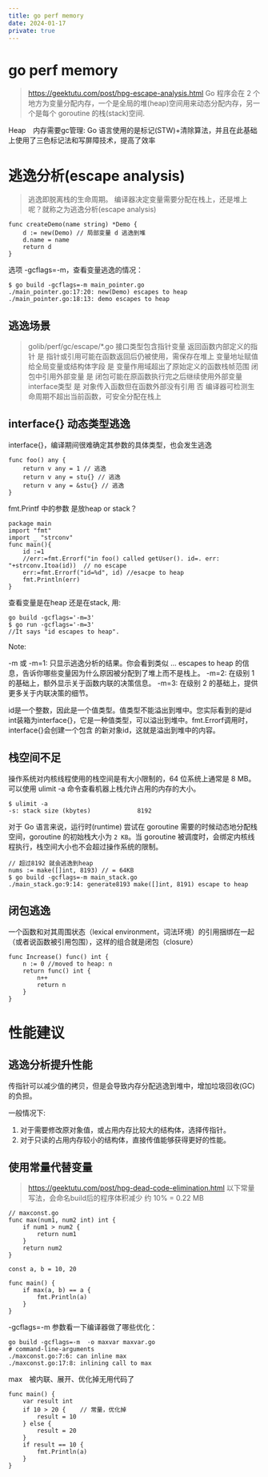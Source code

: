 ```yaml
---
title: go perf memory
date: 2024-01-17
private: true
---
```

# go perf memory
> https://geektutu.com/post/hpg-escape-analysis.html
Go 程序会在 2 个地方为变量分配内存，一个是全局的堆(heap)空间用来动态分配内存，另一个是每个 goroutine 的栈(stack)空间. 

Heap　内存需要gc管理: Go 语言使用的是标记(STW)+清除算法，并且在此基础上使用了三色标记法和写屏障技术，提高了效率

# 逃逸分析(escape analysis)
> 逃逸即脱离栈的生命周期。
编译器决定变量需要分配在栈上，还是堆上呢？就称之为逃逸分析(escape analysis)

    func createDemo(name string) *Demo {
        d := new(Demo) // 局部变量 d 逃逸到堆
        d.name = name
        return d
    }

选项 -gcflags=-m，查看变量逃逸的情况：

    $ go build -gcflags=-m main_pointer.go 
    ./main_pointer.go:17:20: new(Demo) escapes to heap
    ./main_pointer.go:18:13: demo escapes to heap

## 逃逸场景
> golib/perf/gc/escape/*.go
接口类型包含指针变量
返回函数内部定义的指针	是	指针或引用可能在函数返回后仍被使用，需保存在堆上
变量地址赋值给全局变量或结构体字段	是	变量作用域超出了原始定义的函数栈帧范围
闭包中引用外部变量	是	闭包可能在原函数执行完之后继续使用外部变量
interface类型	  是
对象传入函数但在函数外部没有引用	否	编译器可检测生命周期不超出当前函数，可安全分配在栈上

## interface{} 动态类型逃逸
interface{}，编译期间很难确定其参数的具体类型，也会发生逃逸

    func foo() any {
        return v any = 1 // 逃逸
        return v any = stu{} // 逃逸
        return v any = &stu{} // 逃逸
    }

fmt.Printf 中的参数 是放heap or stack？

    package main
    import "fmt"
    import _ "strconv"
    func main(){
        id :=1
        //err:=fmt.Errorf("in foo() called getUser(). id=. err: "+strconv.Itoa(id))  // no escape
        err:=fmt.Errorf("id=%d", id) //esacpe to heap 
        fmt.Println(err)
    }

查看变量是在heap 还是在stack, 用:

    go build -gcflags='-m=3'
    $ go run -gcflags='-m=3'
    //It says "id escapes to heap".

Note:

-m 或 -m=1: 只显示逃逸分析的结果。你会看到类似 ... escapes to heap 的信息，告诉你哪些变量因为什么原因被分配到了堆上而不是栈上。
-m=2: 在级别 1 的基础上，额外显示关于函数内联的决策信息。
-m=3: 在级别 2 的基础上，提供更多关于内联决策的细节。

id是一个整数，因此是一个值类型。值类型不能溢出到堆中。您实际看到的是id int装箱为interface{}，它是一种值类型，可以溢出到堆中。fmt.Errorf调用时，interface{}会创建一个包含 的新对象id，这就是溢出到堆中的内容。

## 栈空间不足
操作系统对内核线程使用的栈空间是有大小限制的，64 位系统上通常是 8 MB。可以使用 ulimit -a 命令查看机器上栈允许占用的内存的大小。

    $ ulimit -a
    -s: stack size (kbytes)             8192

对于 Go 语言来说，运行时(runtime) 尝试在 goroutine 需要的时候动态地分配栈空间，goroutine 的初始栈大小为 `2 KB`。当 goroutine 被调度时，会绑定内核线程执行，栈空间大小也不会超过操作系统的限制。


    // 超过8192 就会逃逸到heap
    nums := make([]int, 8193) // = 64KB
    $ go build -gcflags=-m main_stack.go
    ./main_stack.go:9:14: generate8193 make([]int, 8191) escape to heap

## 闭包逃逸
一个函数和对其周围状态（lexical environment，词法环境）的引用捆绑在一起（或者说函数被引用包围），这样的组合就是闭包（closure）

    func Increase() func() int {
        n := 0 //moved to heap: n
        return func() int {
            n++
            return n
        }
    }

# 性能建议
## 逃逸分析提升性能
传指针可以减少值的拷贝，但是会导致内存分配逃逸到堆中，增加垃圾回收(GC)的负担。

一般情况下:
1. 对于需要修改原对象值，或占用内存比较大的结构体，选择传指针。
2. 对于只读的占用内存较小的结构体，直接传值能够获得更好的性能。

## 使用常量代替变量
> https://geektutu.com/post/hpg-dead-code-elimination.html
以下常量写法，会命名build后的程序体积减少 约 10% = 0.22 MB

    // maxconst.go
    func max(num1, num2 int) int {
    	if num1 > num2 {
    		return num1
    	}
    	return num2
    }

    const a, b = 10, 20

    func main() {
    	if max(a, b) == a {
    		fmt.Println(a)
    	}
    }

-gcflags=-m 参数看一下编译器做了哪些优化：

    go build -gcflags=-m  -o maxvar maxvar.go
    # command-line-arguments
    ./maxconst.go:7:6: can inline max
    ./maxconst.go:17:8: inlining call to max

max　被内联、展开、优化掉无用代码了

    func main() {
    	var result int
    	if 10 > 20 {    // 常量，优化掉
    		result = 10 
    	} else {
    		result = 20
        }
    	if result == 10 {
    		fmt.Println(a)
    	}
    }